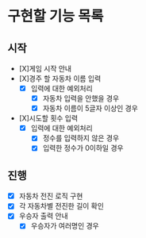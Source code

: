# 구현할 기능 목록

## 시작

- [X]게임 시작 안내
- [X]경주 할 자동차 이름 입력
  - [x] 입력에 대한 예외처리
    - [x] 자동차 입력을 안했을 경우
    - [x] 자동차 이름이 5글자 이상인 경우
- [X]시도할 횟수 입력
  - [x] 입력에 대한 예외처리
    - [x] 정수를 입력하지 않은 경우
    - [x] 입력한 정수가 0이하일 경우

## 진행

- [x] 자동차 전진 로직 구현
- [x] 각 자동차별 전진한 길이 확인
- [x] 우승자 출력 안내
  - [x] 우승자가 여러명인 경우
